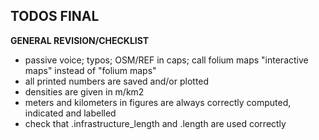 ## TODOS FINAL

**GENERAL REVISION/CHECKLIST**
* passive voice; typos; OSM/REF in caps; call folium maps "interactive maps" instead of "folium maps"
* all printed numbers are saved and/or plotted
* densities are given in m/km2
* meters and kilometers in figures are always correctly computed, indicated and labelled
* check that .infrastructure_length and .length are used correctly